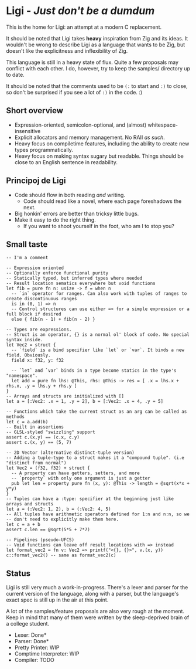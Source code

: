 # Ligi - *Just don't be a dumdum*

This is the home for Ligi: an attempt at a modern C replacement.

It should be noted that Ligi takes **heavy** inspiration from Zig and its ideas.
It wouldn't be wrong to describe Ligi as a language that wants to be Zig, but doesn't
like the explicitness and inflexibility of Zig.

This language is still in a heavy state of flux. Quite a few proposals may conflict with each
other. I do, however, try to keep the samples/ directory up to date.

It should be noted that the comments used to be `(:` to start and `:)` to close, so don't
be surprised if you see a lot of `:)` in the code. :)

## Short overview
- Expression-oriented, semicolon-optional, and (almost) whitespace-insensitive
- Explicit allocators and memory management. No RAII *as such*.
- Heavy focus on compiletime features, including the ability to create new types programmatically.
- Heavy focus on making syntax sugary but readable. Things should be close to an English sentence
  in readability.

## Principoj de Ligi
* Code should flow in both reading *and* writing.
  * Code should read like a novel, where each page foreshadows the next.
* Big honkin' errors are better than tricksy little bugs.
* Make it easy to do the right thing.
  * If you want to shoot yourself in the foot, who am I to stop you?

## Small taste
```
-- I'm a comment

-- Expression oriented
-- Optionally enforce functional purity
-- Statically typed, but inferred types where needed
-- Result location sematics everywhere but void functions
let fib = pure fn n: usize -> f = when n
  -- `in` operator for ranges. Can also work with tuples of ranges to create discontinuous ranges
  is in (0, 1) => n
  -- Control structures can use either => for a simple expression or a full block if desired
  else { fib(n - 1) + fib(n - 2) }

-- Types are expressions. 
-- Struct is an operator, {} is a normal ol' block of code. No special syntax inside.
let Vec2 = struct {
  -- `field` is a bind specifier like `let` or `var`. It binds a new field. Obviously.
  field x: f32, y: f32
  
  -- `let` and `var` binds in a type become statics in the type's "namespace".
  let add = pure fn lhs: @This, rhs: @This -> res = [ .x = lhs.x + rhs.x, .y = lhs.y + rhs.y ]
}
-- Arrays and structs are initialized with []
let a = [:Vec2: .x = 1, .y = 2], b = [:Vec2: .x = 4, .y = 5]

-- Functions which take the current struct as an arg can be called as methods
let c = a.add(b)
-- Built in assertions
-- GLSL-styled "swizzling" support
assert c.(x,y) == (c.x, c.y)
assert c.(x, y) == (5, 7)

-- 2D Vector (alternative distinct-tuple version)
-- Adding a tuple-type to a struct makes it a "compound tuple". (i.e "distinct from normal")
let Vec2 = (f32, f32) + struct {
  -- A property can have getters, setters, and more
  -- `property` with only one argument is just a getter
  pub let len = property pure fn (x, y): @This -> length = @sqrt(x*x + y*y)
}
-- Tuples can have a :type: specifier at the beginning just like arrays and structs
let a = (:Vec2: 1, 2), b = (:Vec2: 4, 5)
-- All tuples have arithmetic operators defined for 1:n and n:n, so we
-- don't need to explicitly make them here.
let c = a + b
assert c.len == @sqrt(5*5 + 7*7)

-- Pipelines (pseudo-UFCS)
-- Void functions can leave off result locations with => instead
let format_vec2 = fn v: Vec2 => printf("<{}, {}>", v.(x, y))
c::format_vec2() -- same as format_vec2(c)
```


## Status

Ligi is still very much a work-in-progress. There's a lexer and parser for the current 
version of the language, along with a parser, but the language's exact spec is still
up in the air at this point.

A lot of the samples/feature proposals are also very rough at the moment. Keep in mind that
many of them were written by the sleep-deprived brain of a college student.

* Lexer: Done*
* Parser: Done*
* Pretty Printer: WIP
* Comptime Interpreter: WIP
* Compiler: TODO
